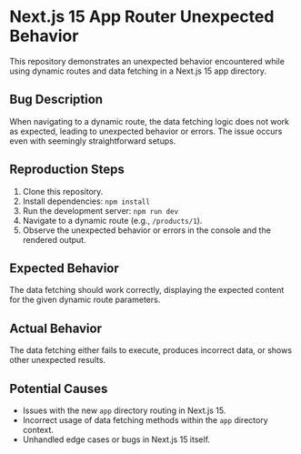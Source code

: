 # Next.js 15 App Router Unexpected Behavior

This repository demonstrates an unexpected behavior encountered while using dynamic routes and data fetching in a Next.js 15 app directory.

## Bug Description

When navigating to a dynamic route, the data fetching logic does not work as expected, leading to unexpected behavior or errors.  The issue occurs even with seemingly straightforward setups.

## Reproduction Steps

1. Clone this repository.
2. Install dependencies: `npm install`
3. Run the development server: `npm run dev`
4. Navigate to a dynamic route (e.g., `/products/1`).
5. Observe the unexpected behavior or errors in the console and the rendered output.

## Expected Behavior

The data fetching should work correctly, displaying the expected content for the given dynamic route parameters.

## Actual Behavior

The data fetching either fails to execute, produces incorrect data, or shows other unexpected results.

## Potential Causes

* Issues with the new `app` directory routing in Next.js 15.
* Incorrect usage of data fetching methods within the `app` directory context.
* Unhandled edge cases or bugs in Next.js 15 itself.